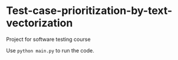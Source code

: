 # Test-case-prioritization-by-text-vectorization
Project for software testing course

Use `python main.py` to run the code.
